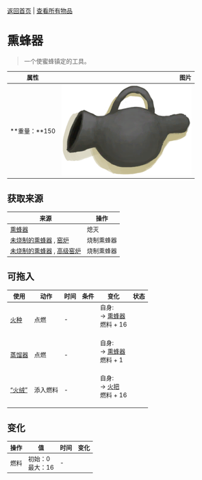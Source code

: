 [返回首页](index.md)   |  [查看所有物品](object.md)
# 熏蜂器  
> 一个使蜜蜂镇定的工具。  
  
  属性  |   图片   
 ----  |  ----:   
 **重量：**150  |  ![](Sprite/BeeSmokerOff.png)   
  
## 获取来源  
来源  |  操作  
----  |  ----  
[熏蜂器](BeeSmokerOn.md)  |  熄灭  
[未烧制的熏蜂器](BeeSmokerUnfired.md) , [窑炉](Kiln.md)  |  烧制熏蜂器  
[未烧制的熏蜂器](BeeSmokerUnfired.md) , [高级窑炉](KilnAdvanced.md)  |  烧制熏蜂器  
## 可拖入  
使用  |  动作  |  时间  |  条件  |  变化  |  状态  
----  |  ----  |  ----  |  ----  |  ----  |  ----  
[火种](TinderLit.md)  |  点燃  |  -  |    |  自身:<br>→ [熏蜂器](BeeSmokerOn.md)<br>燃料 + 16<br><br>  |    
[蒸馏器](AlembicOn.md)  |  点燃  |  -  |    |  自身:<br>→ [熏蜂器](BeeSmokerOn.md)<br>燃料 + 1<br><br>  |    
[“火绒”](tag_Tinder.md)  |  添入燃料  |  -  |    |  自身:<br>→ [火把](TorchOn.md)<br>燃料 + 16<br><br>  |    
## 变化  
操作  |  值  |  时间  |  变化  
----  |  ----  |  ----  |  ----  
燃料  |  初始：0<br>最大：16  |  -  |    
